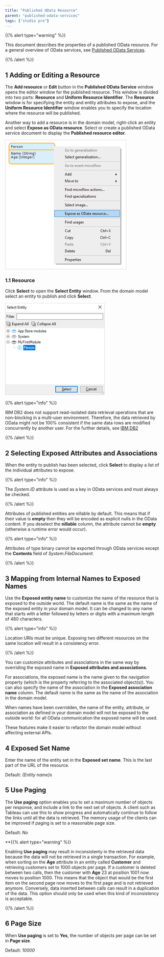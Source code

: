 ```yaml
---
title: "Published OData Resource"
parent: "published-odata-services"
tags: ["studio pro"]
---
```

{{% alert type="warning" %}}

This document describes the properties of a published OData resource. For a general overview of OData services, see [Published OData Services](published-odata-services).

{{% /alert %}}

## 1 Adding or Editing a Resource

The **Add resource** or **Edit** button in the **Published OData Service** window opens the editor window for the published resource. This window is divided into two parts: **Resource** and **Uniform Resource Identifier**. The **Resource** window is for specifying the entity and entity attributes to expose, and the **Uniform Resource Identifier** window enables you to specify the location where the resource will be published.

Another way to add a resource is in the domain model, right-click an entity and select **Expose as OData resource**. Select or create a published OData service document to display the **Published resource editor**.

![](attachments/16713722/16843929.png)

### 1.1 Resource

Click **Select** to open the **Select Entity** window.  From the domain model select an entity to publish and click  **Select**.

![](attachments/16713722/16843930.png)

{{% alert type="info" %}}

IBM DB2 does not support read-isolated data retrieval operations that are non-blocking in a multi-user environment. Therefore, the data retrieved by OData might not be 100% consistent if the same data rows are modified concurrently by another user. For the further details, see [IBM DB2](db2)

{{% /alert %}}

## 2 Selecting Exposed Attributes and Associations

When the entity to publish has been selected, click **Select** to display a list of the individual attributes to expose.

{{% alert type="info" %}}

The _System_._ID_ attribute is used as a key in OData services and must always be checked.

{{% /alert %}}

Attributes of published entities are nillable by default. This means that if their value is **empty** then they will be encoded as explicit nulls in the OData content. If you deselect the **nillable** column, the attribute cannot be **empty** (otherwise a runtime error would occur).

{{% alert type="info" %}}

Attributes of type binary cannot be exported through OData services except the **Contents** field of _System_._FileDocument_.

{{% /alert %}}

## 3 Mapping from Internal Names to Exposed Names

Use the **Exposed entity name** to customize the name of the resource that is exposed to the outside world. The default name is the same as the name of the exposed entity in your domain model. It can be changed to any name that starts with a letter followed by letters or digits with a maximum length of 480 characters. 

{{% alert type="info" %}}

Location URIs must be unique. Exposing two different resources on the same location will result in a consistency error.

{{% /alert %}}

You can customize attributes and associations in the same way by overriding the exposed name in **Exposed attributes and associations**. 

For associations, the exposed name is the name given to the navigation property (which is the property referring to the associated object(s)). You can also specify the name of the association in the **Exposed association name** column. The default name is the same as the name of the association in the domain model.

When names have been overridden, the name of the entity, attribute, or association as defined in your domain model will not be exposed to the outside world: for all OData communication the exposed name will be used.

These features make it easier to refactor the domain model without affecting external APIs.

## 4 Exposed Set Name

Enter the name of the entity set in the  **Exposed set name**. This is the last part of the URL of the resource.

Default: *{Entity name}s*

## 5 Use Paging

The **Use paging** option enables you to set a maximum number of objects per response, and include a link to the next set of objects. A client such as Tableau can use this to show progress and automatically continue to follow the links until all the data is retrieved. The memory usage of the clients can be improved if  paging is set to a reasonable page size.

Default: *No*

**{{% alert type="warning" %}}

Enabling **Use paging** may result in inconsistenty in the retrieved data because the data will not be retrieved  in a single transaction. For example, when sorting on the **Age** attribute in an entity called **Customer** and retrieving customers set to 1000 objects per page. If a customer is deleted between two calls, then the customer with **Age** 23 at position 1001 now moves to position 1000. This means that the object that would be the first item on the second page now moves to the first page and is not retrieved anymore. Conversely,  data inserted between calls can result in a duplication of the data. This option should only be used when this kind of inconsistency is acceptable.

{{% /alert %}}

## 6 Page Size

When **Use paging** is set to **Yes**, the number of objects per page can be set in **Page size**.

Default: *10000*
